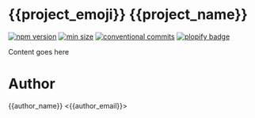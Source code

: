<!-- <BLOCK header> -->
# {{project_emoji}} {{project_name}}
[![npm version](https://badgen.net/npm/v/{{project_name}})](https://npmjs.com/package/{{project_name}})
[![min size](https://badgen.net/bundlephobia/min/{{project_name}})](https://bundlephobia.com/result?p={{project_name}})
[![conventional commits](https://badgen.net/badge/Conventional%20Commits/1.0.0/yellow)](https://www.conventionalcommits.org/)
[![plopify badge](https://badgen.net/badge/plopify/enabled/green)](https://npmjs.com/package/plopify)
<!-- </BLOCK> -->

Content goes here

<!-- <BLOCK footer> -->
# Author
{{author_name}} <{{author_email}}>
<!-- </BLOCK> --->
